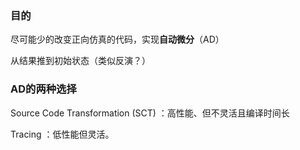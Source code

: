 ### 目的

尽可能少的改变正向仿真的代码，实现**自动微分**（AD）

从结果推到初始状态（类似反演？）

### AD的两种选择

Source Code Transformation (SCT)   ：高性能、但不灵活且编译时间长

Tracing  ：低性能但灵活。